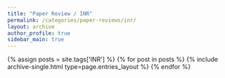 ```yaml
---
title: "Paper Review / INR"
permalink: /categories/paper-reviews/inr/
layout: archive
author_profile: true
sidebar_main: true
---
```


{% assign posts = site.tags['INR'] %}
{% for post in posts %} 
        {% include archive-single.html type=page.entries_layout %}
{% endfor %}